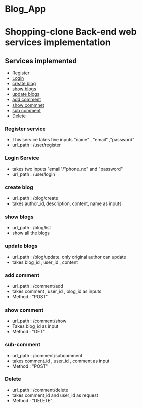 # Blog_App
# Shopping-clone Back-end web services implementation

## Services implemented
* [Register](#register)
* [Login](#login)
* [create blog](#create-blog)
* [show blogs](#show-blogs)
* [update blogs](#update-blogs)
* [add comment](#add-comment)
* [show commnet](#show-comment)
* [sub comment](#sub-comment)
* [Delete](#delete-comment)


### Register service
* This service takes five inputs "name" , "email" ,"password" 
* url_path : /user/register

### Login Service
* takes two inputs "email"/"phone_no" and "password"
* url_path : /user/login

### create blog
* url_path : /blog/create
* takes author_id, description, content, name as inputs

### show blogs
* url_path : /blog/list
* show all the blogs

### update blogs
* url_path : /blog/update. only original author can update
* takes blog_id , user_id , content

### add comment
* url_path : /comment/add
* takes comment , user_id , blog_id as inputs
* Method : "POST"


### show comment
* url_path : /comment/show
* Takes blog_id as input
* Method : "GET"

### sub-comment
* url_path : /comment/subcomment
* takes comment_id , user_id , comment as input
* Method : "POST"

### Delete
* url_path : /comment/delete
* takes comment_id and user_id as request
* Method : "DELETE"
